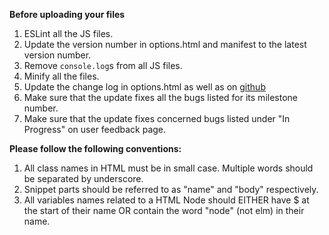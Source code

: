 **Before uploading your files**  
1. ESLint all the JS files.  
2. Update the version number in options.html and manifest to the latest version number.  
3. Remove `console.log`s from all JS files.  
4. Minify all the files.
5. Update the change log in options.html as well as on [github](https://github.com/GaurangTandon/ProKeys/edit/master/change_log.md)
6. Make sure that the update fixes all the bugs listed for its milestone number.  
7. Make sure that the update fixes concerned bugs listed under "In Progress" on user feedback page.

**Please follow the following conventions:**

1. All class names in HTML must be in small case. Multiple words should be separated by underscore.
2. Snippet parts should be referred to as "name" and "body" respectively.
3. All variables names related to a HTML Node should EITHER have $ at the start of their name OR contain the word "node" (not elm) in their name.

